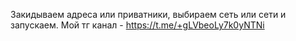 Закидываем адреса или приватники, выбираем сеть или сети и запускаем.
Мой тг канал - https://t.me/+gLVbeoLy7k0yNTNi
